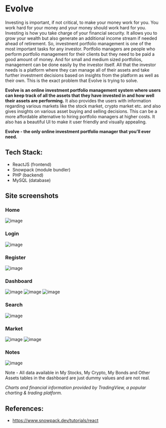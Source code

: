 # Evolve
Investing is important, if not critical, to make your money work for you. You work hard for your money and your money should work hard for you. Investing is how you take charge of your financial security. It allows you to grow your wealth but also generate an additional income stream if needed ahead of retirement. So, investment portfolio management is one of the most important tasks for any investor. Portfolio managers are people who perform portfolio management for their clients but they need to be paid a good amount of money. And for small and medium sized portfolios, management can be done easily by the investor itself. All that the investor needs is a platform where they can manage all of their assets and take further investment decisions based on insights from the platform as well as their own. This is the exact problem that Evolve is trying to solve.

**Evolve is an online investment portfolio management system where users can keep track of all the assets that they have invested in and how well their assets are performing.** It also provides the users with information regarding various markets like the stock market, crypto market etc. and also gives insights on various asset buying and selling decisions. This can be a more affordable alternative to hiring portfolio managers at higher costs. It also has a beautiful UI to make it user friendly and visually appealing.

**Evolve - the only online investment portfolio manager that you’ll ever need.**


## Tech Stack:

- ReactJS (frontend)
- Snowpack (module bundler)
- PHP (backend)
- MySQL (database)


## Site screenshots
### Home
![image](https://user-images.githubusercontent.com/43838718/115106143-c3878180-9f80-11eb-9117-0f274f47747d.png)
### Login
![image](https://user-images.githubusercontent.com/43838718/115106145-c5514500-9f80-11eb-987d-a9c05ec88ed5.png)
### Register
![image](https://user-images.githubusercontent.com/43838718/115106146-c6827200-9f80-11eb-8d53-f32517f510ee.png)
### Dashboard
![image](https://user-images.githubusercontent.com/43838718/115106252-54f6f380-9f81-11eb-8ca2-f91fbc832c68.png)
![image](https://user-images.githubusercontent.com/43838718/115106253-56282080-9f81-11eb-902a-13e571634b78.png)
![image](https://user-images.githubusercontent.com/43838718/115106254-57f1e400-9f81-11eb-962f-3225cb900e7a.png)
### Search
![image](https://user-images.githubusercontent.com/43838718/115106255-588a7a80-9f81-11eb-81ae-a4b59d23eaf6.png)
### Market
![image](https://user-images.githubusercontent.com/43838718/115106315-b61ec700-9f81-11eb-87e7-1ac282511a68.png)
![image](https://user-images.githubusercontent.com/43838718/115106316-b74ff400-9f81-11eb-88b4-53a4779c34bd.png)
### Notes
![image](https://user-images.githubusercontent.com/43838718/115106256-59bba780-9f81-11eb-813e-193631e4bd9d.png)

Note - All data available in My Stocks, My Crypto, My Bonds and Other Assets tables in the dashboard are just dummy values and are not real.

*Charts and financial information provided by TradingView, a popular charting & trading platform.*


## References:

- https://www.snowpack.dev/tutorials/react
